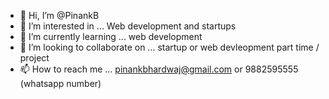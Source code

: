 - 👋 Hi, I’m @PinankB
- 👀 I’m interested in ... Web development and startups
- 🌱 I’m currently learning ... web development
- 💞️ I’m looking to collaborate on ... startup or web devleopment part time / project
- 📫 How to reach me ... pinankbhardwaj@gmail.com or 9882595555 (whatsapp number)

